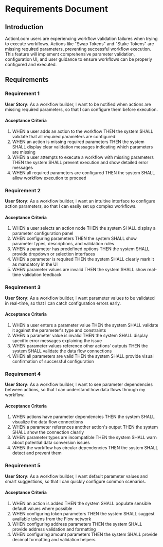 # Requirements Document

## Introduction

ActionLoom users are experiencing workflow validation failures when trying to execute workflows. Actions like "Swap Tokens" and "Stake Tokens" are missing required parameters, preventing successful workflow execution. This feature will implement comprehensive parameter validation, configuration UI, and user guidance to ensure workflows can be properly configured and executed.

## Requirements

### Requirement 1

**User Story:** As a workflow builder, I want to be notified when actions are missing required parameters, so that I can configure them before execution.

#### Acceptance Criteria

1. WHEN a user adds an action to the workflow THEN the system SHALL validate that all required parameters are configured
2. WHEN an action is missing required parameters THEN the system SHALL display clear validation messages indicating which parameters are missing
3. WHEN a user attempts to execute a workflow with missing parameters THEN the system SHALL prevent execution and show detailed error messages
4. WHEN all required parameters are configured THEN the system SHALL allow workflow execution to proceed

### Requirement 2

**User Story:** As a workflow builder, I want an intuitive interface to configure action parameters, so that I can easily set up complex workflows.

#### Acceptance Criteria

1. WHEN a user selects an action node THEN the system SHALL display a parameter configuration panel
2. WHEN configuring parameters THEN the system SHALL show parameter types, descriptions, and validation rules
3. WHEN a parameter has predefined options THEN the system SHALL provide dropdown or selection interfaces
4. WHEN a parameter is required THEN the system SHALL clearly mark it as mandatory in the UI
5. WHEN parameter values are invalid THEN the system SHALL show real-time validation feedback

### Requirement 3

**User Story:** As a workflow builder, I want parameter values to be validated in real-time, so that I can catch configuration errors early.

#### Acceptance Criteria

1. WHEN a user enters a parameter value THEN the system SHALL validate it against the parameter's type and constraints
2. WHEN a parameter value is invalid THEN the system SHALL display specific error messages explaining the issue
3. WHEN parameter values reference other actions' outputs THEN the system SHALL validate the data flow connections
4. WHEN all parameters are valid THEN the system SHALL provide visual confirmation of successful configuration

### Requirement 4

**User Story:** As a workflow builder, I want to see parameter dependencies between actions, so that I can understand how data flows through my workflow.

#### Acceptance Criteria

1. WHEN actions have parameter dependencies THEN the system SHALL visualize the data flow connections
2. WHEN a parameter references another action's output THEN the system SHALL show the connection clearly
3. WHEN parameter types are incompatible THEN the system SHALL warn about potential data conversion issues
4. WHEN the workflow has circular dependencies THEN the system SHALL detect and prevent them

### Requirement 5

**User Story:** As a workflow builder, I want default parameter values and smart suggestions, so that I can quickly configure common scenarios.

#### Acceptance Criteria

1. WHEN an action is added THEN the system SHALL populate sensible default values where possible
2. WHEN configuring token parameters THEN the system SHALL suggest available tokens from the Flow network
3. WHEN configuring address parameters THEN the system SHALL provide address validation and formatting
4. WHEN configuring amount parameters THEN the system SHALL provide decimal formatting and validation helpers